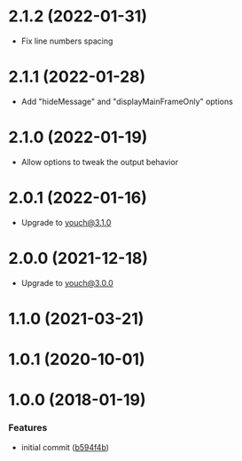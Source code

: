 <a name="2.1.2"></a>
# 2.1.2 (2022-01-31)

- Fix line numbers spacing

<a name="2.1.1"></a>
# 2.1.1 (2022-01-28)

- Add "hideMessage" and "displayMainFrameOnly" options

<a name="2.1.0"></a>
# 2.1.0 (2022-01-19)

- Allow options to tweak the output behavior

<a name="2.0.1"></a>
# 2.0.1 (2022-01-16)

- Upgrade to youch@3.1.0

<a name="2.0.0"></a>
# 2.0.0 (2021-12-18)

- Upgrade to youch@3.0.0

<a name="1.1.0"></a>
# 1.1.0 (2021-03-21)

<a name="1.0.1"></a>
# 1.0.1 (2020-10-01)


<a name="1.0.0"></a>
# 1.0.0 (2018-01-19)


### Features

* initial commit ([b594f4b](https://github.com/poppinss/youch-terminal/commit/b594f4b))



